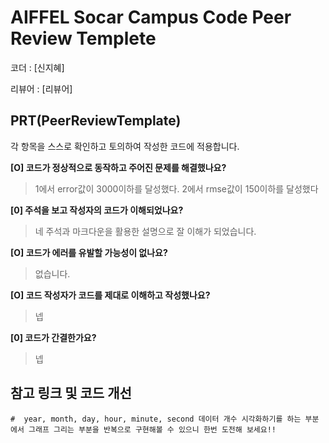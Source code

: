 # AIFFEL Socar Campus Code Peer Review Templete

코더 : [신지혜]

리뷰어 : [리뷰어]

## PRT(PeerReviewTemplate)

각 항목을 스스로 확인하고 토의하여 작성한 코드에 적용합니다.

**[O] 코드가 정상적으로 동작하고 주어진 문제를 해결했나요?**

>  1에서 error값이 3000이하를 달성했다. 
>  2에서 rmse값이 150이하를 달성했다

**[0] 주석을 보고 작성자의 코드가 이해되었나요?**

>  네 주석과 마크다운을 활용한 설명으로 잘 이해가 되었습니다. 
>  

**[O] 코드가 에러를 유발할 가능성이 없나요?**

>  없습니다.
>  

**[O] 코드 작성자가 코드를 제대로 이해하고 작성했나요?**

>  넵
>  

**[0] 코드가 간결한가요?**

>  넵
>  

## 참고 링크 및 코드 개선

```
#  year, month, day, hour, minute, second 데이터 개수 시각화하기를 하는 부분에서 그래프 그리는 부분을 반복으로 구현해볼 수 있으니 한번 도전해 보세요!!

```
